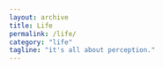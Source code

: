 ```yaml
---
layout: archive
title: Life
permalink: /life/
category: "life"
tagline: "it's all about perception."
---
```

